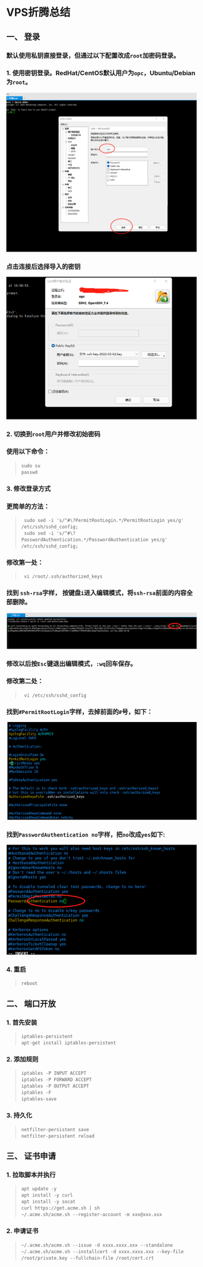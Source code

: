# VPS折腾总结

## 一、 登录
### 默认使用私钥直接登录，但通过以下配置改成`root`加密码登录。  

### 1. 使用密钥登录。RedHat/CentOS默认用户为`opc`，Ubuntu/Debian为`root`。
![](pic/1.png)  
### 点击连接后选择导入的密钥
![](pic/2.png)
### 2. 切换到`root`用户并修改初始密码
### 使用以下命令：
> `sudo su`  
> `passwd`  
### 3. 修改登录方式
### **更简单的方法：**
> ` sudo sed -i 's/^#\?PermitRootLogin.*/PermitRootLogin yes/g' /etc/ssh/sshd_config;`  
> ` sudo sed -i 's/^#\?PasswordAuthentication.*/PasswordAuthentication yes/g' /etc/ssh/sshd_config;`  
### **修改第一处：**
> ` vi /root/.ssh/authorized_keys`  
### 找到 `ssh-rsa`字样， 按键盘`i`进入编辑模式，将`ssh-rsa`前面的内容全部删除。
![](pic/3.png)
### 修改以后按`Esc`键退出编辑模式，`:wq`回车保存。
### **修改第二处：**
> ` vi /etc/ssh/sshd_config`  
### 找到`#PermitRootLogin`字样，去掉前面的`#`号，如下：
![](pic/4.png)
### 找到`PasswordAuthentication no`字样，把`no`改成`yes`如下:
![](pic/5.png)
### 4. 重启
> `reboot`
### 
## 二、 端口开放
### 1. 首先安装
> `iptables-persistent`  
> `apt-get install iptables-persistent`
### 2. 添加规则
> `iptables -P INPUT ACCEPT`  
> `iptables -P FORWARD ACCEPT`  
> `iptables -P OUTPUT ACCEPT`  
> `iptables -F`  
> `iptables-save`
### 3. 持久化
> `netfilter-persistent save`  
> `netfilter-persistent reload`
## 三、 证书申请
### 1. 拉取脚本并执行
> `apt update -y`  
> `apt install -y curl`  
> `apt install -y socat`  
> `curl https://get.acme.sh | sh`  
> `~/.acme.sh/acme.sh --register-account -m xxx@xxx.xxx`   
### 2. 申请证书  
> `~/.acme.sh/acme.sh --issue -d xxxx.xxxx.xxx --standalone`  
> `~/.acme.sh/acme.sh --installcert -d xxxx.xxxx.xxx --key-file /root/private.key --fullchain-file /root/cert.crt`
